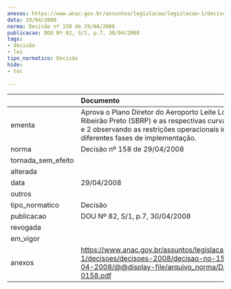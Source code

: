 ```yaml
---
anexos: https://www.anac.gov.br/assuntos/legislacao/legislacao-1/decisoes/decisoes-2008/decisao-no-158-de-29-04-2008/@@display-file/arquivo_norma/DA2008-0158.pdf
data: 29/04/2008
norma: Decisão nº 158 de 29/04/2008
publicacao: DOU Nº 82, S/1, p.7, 30/04/2008
tags:
- decisão
- lei
tipo_normatico: Decisão
hide: 
- toc 
 
---
```


|                    | Documento                                                                                                                                                                                            |
|:-------------------|:-----------------------------------------------------------------------------------------------------------------------------------------------------------------------------------------------------|
| ementa             | Aprova o Plano Diretor do Aeroporto Leite Lopes / Ribeirão Preto (SBRP) e as respectivas curvas de ruído 1 e 2 observando as restrições operacionais impostas nas diferentes fases de implementação. |
| norma              | Decisão nº 158 de 29/04/2008                                                                                                                                                                         |
| tornada_sem_efeito |                                                                                                                                                                                                      |
| alterada           |                                                                                                                                                                                                      |
| data               | 29/04/2008                                                                                                                                                                                           |
| outros             |                                                                                                                                                                                                      |
| tipo_normatico     | Decisão                                                                                                                                                                                              |
| publicacao         | DOU Nº 82, S/1, p.7, 30/04/2008                                                                                                                                                                      |
| revogada           |                                                                                                                                                                                                      |
| em_vigor           |                                                                                                                                                                                                      |
| anexos             | https://www.anac.gov.br/assuntos/legislacao/legislacao-1/decisoes/decisoes-2008/decisao-no-158-de-29-04-2008/@@display-file/arquivo_norma/DA2008-0158.pdf                                            |